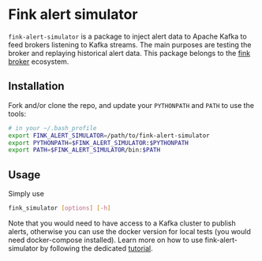 # Fink alert simulator

`fink-alert-simulator` is a package to inject alert data to Apache Kafka to feed brokers listening to Kafka streams. The main purposes are testing the broker and replaying historical alert data. This package belongs to the [fink broker](https://github.com/astrolabsoftware/fink-broker) ecosystem.

## Installation

Fork and/or clone the repo, and update your `PYTHONPATH` and `PATH` to use the tools:

```bash
# in your ~/.bash_profile
export FINK_ALERT_SIMULATOR=/path/to/fink-alert-simulator
export PYTHONPATH=$FINK_ALERT_SIMULATOR:$PYTHONPATH
export PATH=$FINK_ALERT_SIMULATOR/bin:$PATH
```

## Usage

Simply use

```bash
fink_simulator [options] [-h]
```

Note that you would need to have access to a Kafka cluster to publish alerts, otherwise you can use the docker version for local tests (you would need docker-compose installed). Learn more on how to use fink-alert-simulator by following the dedicated [tutorial](https://fink-broker.readthedocs.io/en/latest/tutorials/simulator/).
